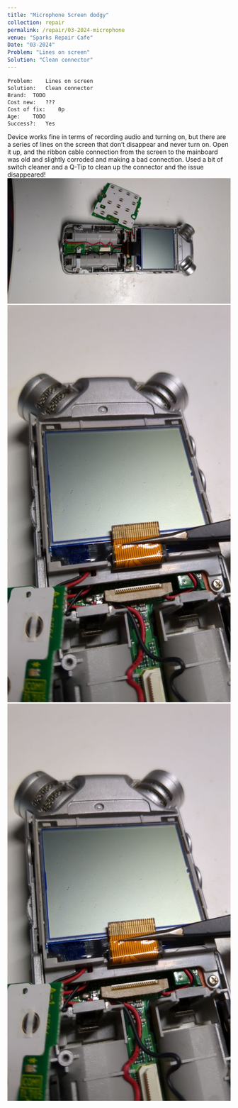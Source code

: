 ```yaml
---
title: "Microphone Screen dodgy"
collection: repair
permalink: /repair/03-2024-microphone
venue: "Sparks Repair Cafe"
Date: "03-2024"
Problem: "Lines on screen"
Solution: "Clean connector"
---
```

```
Problem:    Lines on screen 
Solution:   Clean connector 
Brand:  TODO 
Cost new:   ??? 
Cost of fix:    0p 
Age:    TODO 
Success?:   Yes 
```
Device works fine in terms of recording audio and turning on, but there are a series of lines on the screen that don’t disappear and never turn on. Open it up, and the ribbon cable connection from the screen to the mainboard was old and slightly corroded and making a bad connection. Used a bit of switch cleaner and a Q-Tip to clean up the connector and the issue disappeared!
![](/images/repair_cafe/microphone/microphone_1.jpg)
![](/images/repair_cafe/microphone/microphone_2.jpg)
![](/images/repair_cafe/microphone/microphone_3.jpg)
